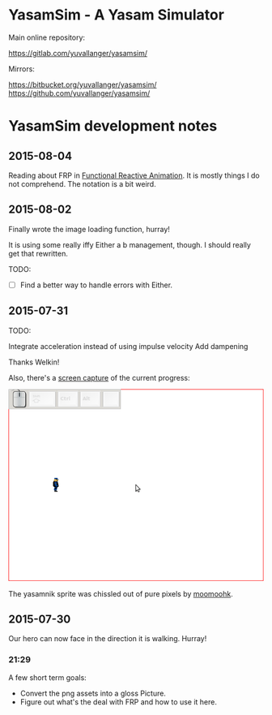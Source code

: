 # YasamSim - A Yasam Simulator

Main online repository:

<https://gitlab.com/yuvallanger/yasamsim/>

Mirrors:

<https://bitbucket.org/yuvallanger/yasamsim/>
<https://github.com/yuvallanger/yasamsim/>

# YasamSim development notes

## 2015-08-04

Reading about FRP in [Functional Reactive Animation].
It is mostly things I do not comprehend. The notation is a bit weird.

## 2015-08-02

Finally wrote the image loading function, hurray!

It is using some really iffy Either a b management, though. I should really
get that rewritten.

TODO:

* [ ] Find a better way to handle errors with Either.

## 2015-07-31

TODO:

Integrate acceleration instead of using impulse velocity
Add dampening

Thanks Welkin!

Also, there's a [screen capture][yasamsim_2015_07_31] of the current progress:

![YasamSim 2015-07-31][yasamsim_2015_07_31]

The yasamnik sprite was chissled out of pure pixels by [moomoohk].

## 2015-07-30

Our hero can now face in the direction it is walking. Hurray!

### 21:29

A few short term goals:

* Convert the png assets into a gloss Picture.
* Figure out what's the deal with FRP and how to use it here.

[yasamsim_2015_07_31]: </yasamsim-2015-07-31.gif>
[moomoohk]: <https://moomoohk.github.io/>
[Functional Reactive Animation]: <http://conal.net/papers/icfp97/icfp97.pdf>
